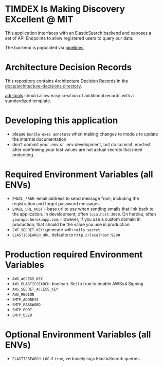 # TIMDEX Is Making Discovery EXcellent @ MIT

This application interfaces with an ElasticSearch backend and exposes a set of
API Endpoints to allow registered users to query our data.

The backend is populated via [pipelines](https://github.com/MITLibraries/mario).

# Architecture Decision Records

This repository contains Architecture Decision Records in the
[docs/architecture-decisions directory](docs/architecture_decisions).

[adr-tools](https://github.com/npryce/adr-tools) should allow easy creation of
additional records with a standardized template.

# Developing this application

- please `bundle exec annotate` when making changes to models to update the
  internal documentation
- don't commit your .env or .env.development, but do commit .env.test after
  confirming your test values are not actual secrets that need protecting

# Required Environment Variables (all ENVs)

- `EMAIL_FROM`:  email address to send message from, including the registration
  and forgot password messages.
- `EMAIL_URL_HOST` - base url to use when sending emails that link back to the
  application. In development, often `localhost:3000`. On heroku, often
  `yourapp.herokuapp.com`. However, if you use a custom domain in production,
  that should be the value you use in production.
- `JWT_SECRET_KEY`: generate with `rails secret`
- `ELASTICSEARCH_URL`: defaults to `http://localhost:9200`

# Production required Environment Variables
- `AWS_ACCESS_KEY`
- `AWS_ELASTICSEARCH`: boolean. Set to true to enable AWSv4 Signing
- `AWS_SECRET_ACCESS_KEY`
- `AWS_REGION`
- `SMTP_ADDRESS`
- `SMTP_PASSWORD`
- `SMTP_PORT`
- `SMTP_USER`

# Optional Environment Variables (all ENVs)
- `ELASTICSEARCH_LOG` if `true`, verbosely logs ElasticSearch queries
